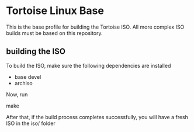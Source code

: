 # Tortoise Linux Base

This is the base profile for building the Tortoise ISO. 
All more complex ISO builds must be based on this repository.

## building the ISO

To build the ISO, make sure the following dependencies are installed

* base devel
* archiso

Now, run

make

After that, if the build process completes successfully, you will have a fresh ISO in the iso/ folder
